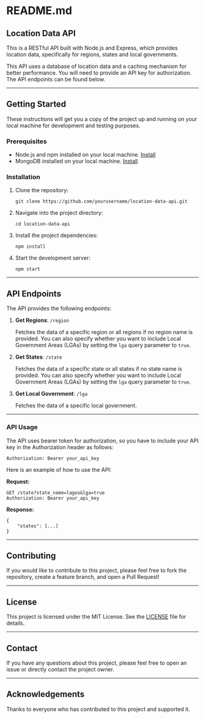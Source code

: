 # README.md

## Location Data API

This is a RESTful API built with Node.js and Express, which provides location data, specifically for regions, states and local governments.

This API uses a database of location data and a caching mechanism for better performance. You will need to provide an API key for authorization. The API endpoints can be found below.

---

## Getting Started

These instructions will get you a copy of the project up and running on your local machine for development and testing purposes.

### Prerequisites

* Node.js and npm installed on your local machine. [Install](https://nodejs.org/en/download/)
* MongoDB installed on your local machine. [Install](https://docs.mongodb.com/manual/installation/)

### Installation

1. Clone the repository:
    ```
    git clone https://github.com/yourusername/location-data-api.git
    ```
2. Navigate into the project directory:
    ```
    cd location-data-api
    ```
3. Install the project dependencies:
    ```
    npm install
    ```
4. Start the development server:
    ```
    npm start
    ```

---

## API Endpoints

The API provides the following endpoints:

1. **Get Regions**: `/region`

   Fetches the data of a specific region or all regions if no region name is provided. You can also specify whether you want to include Local Government Areas (LGAs) by setting the `lga` query parameter to `true`.

2. **Get States**: `/state`

   Fetches the data of a specific state or all states if no state name is provided. You can also specify whether you want to include Local Government Areas (LGAs) by setting the `lga` query parameter to `true`.

3. **Get Local Government**: `/lga`

   Fetches the data of a specific local government.

---

### API Usage

The API uses bearer token for authorization, so you have to include your API key in the Authorization header as follows:

```
Authorization: Bearer your_api_key
```

Here is an example of how to use the API:

**Request:**

```
GET /state?state_name=lagos&lga=true
Authorization: Bearer your_api_key
```

**Response:**

```
{
    "states": [...]
}
```

---

## Contributing

If you would like to contribute to this project, please feel free to fork the repository, create a feature branch, and open a Pull Request!

---

## License

This project is licensed under the MIT License. See the [LICENSE](LICENSE) file for details.

---

## Contact

If you have any questions about this project, please feel free to open an issue or directly contact the project owner.

---

## Acknowledgements

Thanks to everyone who has contributed to this project and supported it.
